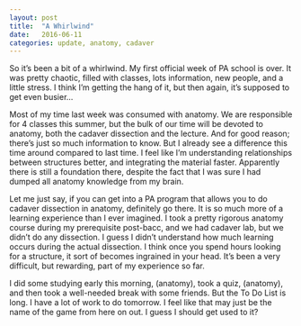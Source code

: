 ```yaml
---
layout: post
title:  "A Whirlwind"
date:   2016-06-11
categories: update, anatomy, cadaver 
---
```


So it’s been a bit of a whirlwind. My first official week of PA school is over. It was pretty chaotic, filled with classes, lots information, new people, and a little stress. I think I’m getting the hang of it, but then again, it’s supposed to get even busier… <!--end-->

Most of my time last week was consumed with anatomy. We are responsible for 4 classes this summer, but the bulk of our time will be devoted to anatomy, both the cadaver dissection and the lecture. And for good reason; there’s just so much information to know. But I already see a difference this time around compared to last time. I feel like I’m understanding relationships between structures better, and integrating the material faster. Apparently there is still a foundation there, despite the fact that I was sure I had dumped all anatomy knowledge from my brain.

Let me just say, if you can get into a PA program that allows you to do cadaver dissection in anatomy, definitely go there. It is so much more of a learning experience than I ever imagined. I took a pretty rigorous anatomy course during my prerequisite post-bacc, and we had cadaver lab, but we didn’t do any dissection. I guess I didn’t understand how much learning occurs during the actual dissection. I think once you spend hours looking for a structure, it sort of becomes ingrained in your head. It’s been a very difficult, but rewarding, part of my experience so far. 

I did some studying early this morning, (anatomy), took a quiz, (anatomy), and then took a well-needed break with some friends. But the To Do List is long. I have a lot of work to do tomorrow. I feel like that may just be the name of the game from here on out. I guess I should get used to it? 
